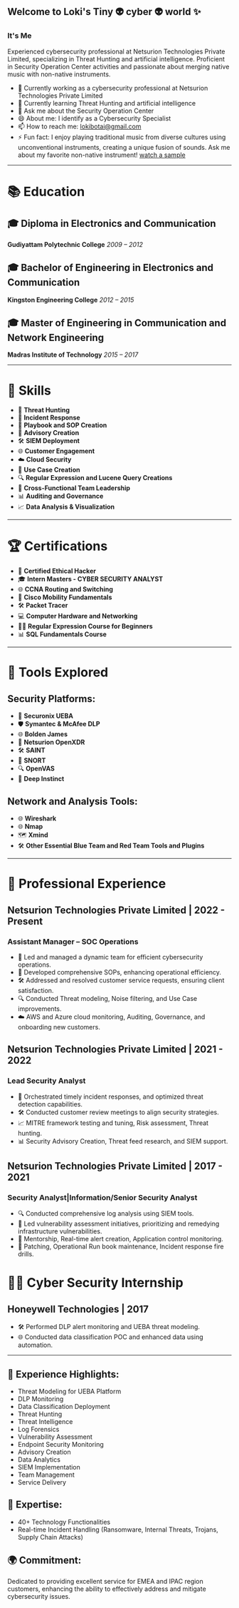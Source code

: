 ## Welcome to Loki's Tiny 👽 cyber 👽 world ✨

### It's Me
Experienced cybersecurity professional at Netsurion Technologies Private Limited, specializing in Threat Hunting and artificial intelligence. Proficient in Security Operation Center activities and passionate about merging native music with non-native instruments.

- 🔭 Currently working as a cybersecurity professional at Netsurion Technologies Private Limited
- 🌱 Currently learning Threat Hunting and artificial intelligence
- 💬 Ask me about the Security Operation Center
- 😄 About me: I identify as a Cybersecurity Specialist
- 📫 How to reach me: lokibotai@gmail.com
- ⚡ Fun fact: I enjoy playing traditional music from diverse cultures using unconventional instruments, creating a unique fusion of sounds. Ask me about my favorite non-native instrument! [watch a sample](https://youtu.be/MnWnMGLim2M?si=TaykWIrrVmMJFsRn)
---
# 📚 Education

## 🎓 Diploma in Electronics and Communication
**Gudiyattam Polytechnic College**  *2009 – 2012*

## 🎓 Bachelor of Engineering in Electronics and Communication
**Kingston Engineering College**  *2012 – 2015*

## 🎓 Master of Engineering in Communication and Network Engineering
**Madras Institute of Technology**  *2015 – 2017*

---
# 💼 Skills

- 🎯 **Threat Hunting**
- 🚨 **Incident Response**
- 📘 **Playbook and SOP Creation**
- 📝 **Advisory Creation**
- 🛠️ **SIEM Deployment**
- 🌐 **Customer Engagement**
- ☁️ **Cloud Security**
- 🧩 **Use Case Creation**
- 🔍 **Regular Expression and Lucene Query Creations**
- 👥 **Cross-Functional Team Leadership**
- 📊 **Auditing and Governance**
- 📈 **Data Analysis & Visualization**
---
# 🏆 Certifications

- 📜 **Certified Ethical Hacker**
- 🎓 **Intern Masters - CYBER SECURITY ANALYST**
- 🌐 **CCNA Routing and Switching**
- 📡 **Cisco Mobility Fundamentals**
- 🛠️ **Packet Tracer**
- 💻 **Computer Hardware and Networking**
- 🧑‍🏫 **Regular Expression Course for Beginners**
- 📊 **SQL Fundamentals Course**
---
# 🔧 Tools Explored

## Security Platforms:
- 🔐 **Securonix UEBA**
- 🛡️ **Symantec & McAfee DLP**
- 🌐 **Bolden James**
- 🚀 **Netsurion OpenXDR**
- 🛠️ **SAINT**
- 🐍 **SNORT**
- 🔍 **OpenVAS**
- 🚀 **Deep Instinct**

## Network and Analysis Tools:
- 🌐 **Wireshark**
- 🌐 **Nmap**
- 🗺️ **Xmind**
- 🛠️ **Other Essential Blue Team and Red Team Tools and Plugins**
---
# 💼 Professional Experience

## **Netsurion Technologies Private Limited | 2022 - Present**
### Assistant Manager – SOC Operations

- 🚀 Led and managed a dynamic team for efficient cybersecurity operations.
- 📘 Developed comprehensive SOPs, enhancing operational efficiency.
- 🛠️ Addressed and resolved customer service requests, ensuring client satisfaction.
- 🔍 Conducted Threat modeling, Noise filtering, and Use Case improvements.
- ☁️ AWS and Azure cloud monitoring, Auditing, Governance, and onboarding new customers.

## **Netsurion Technologies Private Limited | 2021 - 2022**
### Lead Security Analyst

- 🚀 Orchestrated timely incident responses, and optimized threat detection capabilities.
- 🛠️ Conducted customer review meetings to align security strategies.
- 📈 MITRE framework testing and tuning, Risk assessment, Threat hunting.
- 📊 Security Advisory Creation, Threat feed research, and SIEM support.

## **Netsurion Technologies Private Limited | 2017 - 2021**
### Security Analyst|Information/Senior Security Analyst

- 🔍 Conducted comprehensive log analysis using SIEM tools.
- 🎯 Led vulnerability assessment initiatives, prioritizing and remedying infrastructure vulnerabilities.
- 🤝 Mentorship, Real-time alert creation, Application control monitoring.
- 🔄 Patching, Operational Run book maintenance, Incident response fire drills.

# 👨‍💻 Cyber Security Internship

## **Honeywell Technologies | 2017**

- 🛠️ Performed DLP alert monitoring and UEBA threat modeling.
- 🌐 Conducted data classification POC and enhanced data using automation.

---
## 💼 Experience Highlights:

- Threat Modeling for UEBA Platform
- DLP Monitoring
- Data Classification Deployment
- Threat Hunting
- Threat Intelligence
- Log Forensics
- Vulnerability Assessment
- Endpoint Security Monitoring
- Advisory Creation
- Data Analytics
- SIEM Implementation
- Team Management
- Service Delivery

## 🚀 Expertise:

- 40+ Technology Functionalities
- Real-time Incident Handling (Ransomware, Internal Threats, Trojans, Supply Chain Attacks)

## 🌍 Commitment:

Dedicated to providing excellent service for EMEA and IPAC region customers, enhancing the ability to effectively address and mitigate cybersecurity issues.
